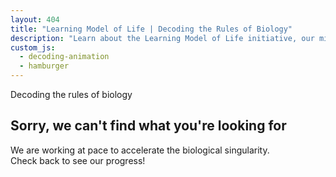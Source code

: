 ```yaml
---
layout: 404
title: "Learning Model of Life | Decoding the Rules of Biology"
description: "Learn about the Learning Model of Life initiative, our mission to decode the rules of biology, and our interdisciplinary approach combining deep biological expertise with leading AI research."
custom_js:
  - decoding-animation
  - hamburger
---
```


<div class="error-page">
  <div id="decoding-animation" class="decoding-animation">Decoding the rules of biology</div>
  <h2>Sorry, we can't find what you're looking for</h2>
  <p>We are working at pace to accelerate the biological singularity.<br>Check back to see our progress!</p>
</div>

